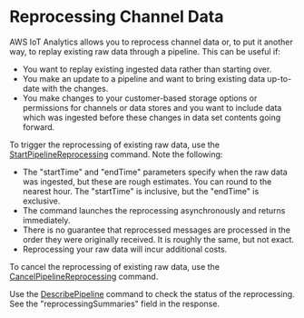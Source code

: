 # Reprocessing Channel Data<a name="reprocessing"></a>

AWS IoT Analytics allows you to reprocess channel data or, to put it another way, to replay existing raw data through a pipeline\. This can be useful if:
+ You want to replay existing ingested data rather than starting over\.
+ You make an update to a pipeline and want to bring existing data up\-to\-date with the changes\.
+ You make changes to your customer\-based storage options or permissions for channels or data stores and you want to include data which was ingested before these changes in data set contents going forward\.

To trigger the reprocessing of existing raw data, use the [StartPipelineReprocessing](api.md#cli-iotanalytics-startpipelinereprocessing) command\. Note the following:
+ The "startTime" and "endTime" parameters specify when the raw data was ingested, but these are rough estimates\. You can round to the nearest hour\. The "startTime" is inclusive, but the "endTime" is exclusive\.
+ The command launches the reprocessing asynchronously and returns immediately\.
+ There is no guarantee that reprocessed messages are processed in the order they were originally received\. It is roughly the same, but not exact\.
+ Reprocessing your raw data will incur additional costs\.

To cancel the reprocessing of existing raw data, use the [CancelPipelineReprocessing](api.md#cli-iotanalytics-cancelpipelinereprocessing) command\.

Use the [DescribePipeline](api.md#cli-iotanalytics-describepipeline) command to check the status of the reprocessing\. See the "reprocessingSummaries" field in the response\.